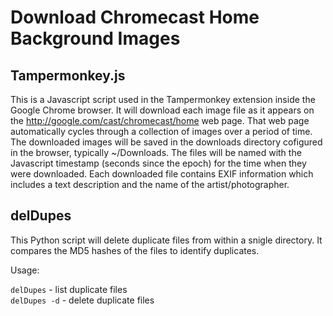 # Download Chromecast Home Background Images

## Tampermonkey.js

This is a Javascript script used in the Tampermonkey extension inside the Google
Chrome browser.  It will download each image file as it appears on the
http://google.com/cast/chromecast/home web page.  That web page automatically
cycles through a collection of images over a period of time.  The downloaded
images will be saved in the downloads directory cofigured in the browser,
typically ~/Downloads.  The files will be named with the Javascript timestamp
(seconds since the epoch) for the time when they were downloaded.  Each
downloaded file contains EXIF information which includes a text description and
the name of the artist/photographer.

## delDupes

This Python script will delete duplicate files from within a snigle directory.
It compares the MD5 hashes of the files to identify duplicates.

Usage:

  `delDupes` - list duplicate files<br />
  `delDupes -d` - delete duplicate files
